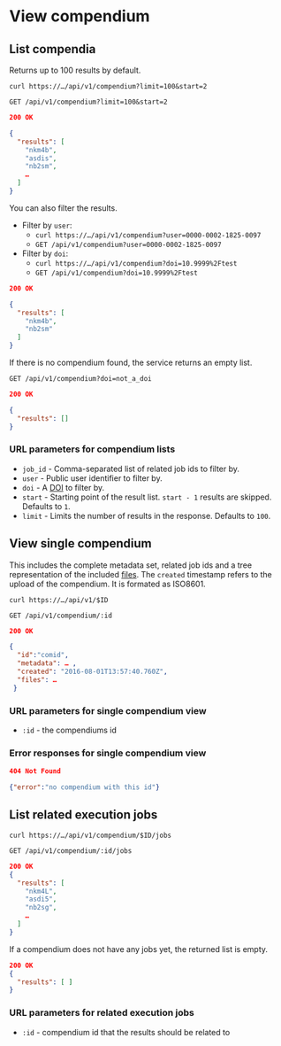 # View compendium

## List compendia

Returns up to 100 results by default.

`curl https://…/api/v1/compendium?limit=100&start=2`

`GET /api/v1/compendium?limit=100&start=2`

```json
200 OK

{
  "results": [
    "nkm4b",
    "asdis",
    "nb2sm",
    …
  ]
}
```

You can also filter the results.

- Filter by `user`:
    - `curl https://…/api/v1/compendium?user=0000-0002-1825-0097`
    - `GET /api/v1/compendium?user=0000-0002-1825-0097`
- Filter by `doi`:
    - `curl https://…/api/v1/compendium?doi=10.9999%2Ftest`
    - `GET /api/v1/compendium?doi=10.9999%2Ftest`

```json
200 OK

{
  "results": [
    "nkm4b",
    "nb2sm"
  ]
}
```

If there is no compendium found, the service returns an empty list.

`GET /api/v1/compendium?doi=not_a_doi`

```json
200 OK

{
  "results": []
}
```

### URL parameters for compendium lists

- `job_id` - Comma-separated list of related job ids to filter by.
- `user` - Public user identifier to filter by.
- `doi` - A [DOI](https://doi.org) to filter by.
- `start` - Starting point of the result list. `start - 1` results are skipped. Defaults to `1`.
- `limit` - Limits the number of results in the response. Defaults to `100`.

## View single compendium

This includes the complete metadata set, related job ids and a tree representation of the included [files](files.md). The `created` timestamp refers to the upload of the compendium. It is formated as ISO8601.

`curl https://…/api/v1/$ID`

`GET /api/v1/compendium/:id`

```json
200 OK

{
  "id":"comid",
  "metadata": … ,
  "created": "2016-08-01T13:57:40.760Z",
  "files": …
 }
```

### URL parameters for single compendium view

- `:id` - the compendiums id

### Error responses for single compendium view

```json
404 Not Found

{"error":"no compendium with this id"}
```

## List related execution jobs

`curl https://…/api/v1/compendium/$ID/jobs`

`GET /api/v1/compendium/:id/jobs`

```json
200 OK
{
  "results": [
    "nkm4L",
    "asdi5",
    "nb2sg",
    …
  ]
}
```

If a compendium does not have any jobs yet, the returned list is empty.

```json
200 OK
{
  "results": [ ]
}
```

### URL parameters for related execution jobs

- `:id` - compendium id that the results should be related to
